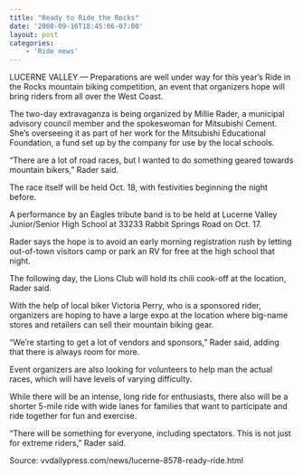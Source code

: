 ```yaml
---
title: "Ready to Ride the Rocks"
date: '2008-09-16T18:45:06-07:00'
layout: post
categories:
    - 'Ride news'
---
```


LUCERNE VALLEY — Preparations are well under way for this year’s Ride in the Rocks mountain biking competition, an event that organizers hope will bring riders from all over the West Coast.  
  
The two-day extravaganza is being organized by Millie Rader, a municipal advisory council member and the spokeswoman for Mitsubishi Cement. She’s overseeing it as part of her work for the Mitsubishi Educational Foundation, a fund set up by the company for use by the local schools.

“There are a lot of road races, but I wanted to do something geared towards mountain bikers,” Rader said.

The race itself will be held Oct. 18, with festivities beginning the night before.

A performance by an Eagles tribute band is to be held at Lucerne Valley Junior/Senior High School at 33233 Rabbit Springs Road on Oct. 17.

Rader says the hope is to avoid an early morning registration rush by letting out-of-town visitors camp or park an RV for free at the high school that night.

The following day, the Lions Club will hold its chili cook-off at the location, Rader said.

With the help of local biker Victoria Perry, who is a sponsored rider, organizers are hoping to have a large expo at the location where big-name stores and retailers can sell their mountain biking gear.

“We’re starting to get a lot of vendors and sponsors,” Rader said, adding that there is always room for more.

Event organizers are also looking for volunteers to help man the actual races, which will have levels of varying difficulty.

While there will be an intense, long ride for enthusiasts, there also will be a shorter 5-mile ride with wide lanes for families that want to participate and ride together for fun and exercise.

“There will be something for everyone, including spectators. This is not just for extreme riders,” Rader said.

Source: vvdailypress.com/news/lucerne-8578-ready-ride.html